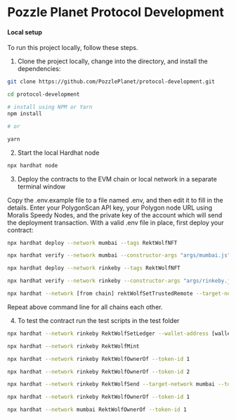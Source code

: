 # Pozzle Planet Protocol Development

#### Local setup

To run this project locally, follow these steps.

1. Clone the project locally, change into the directory, and install the dependencies:

```sh
git clone https://github.com/PozzlePlanet/protocol-development.git

cd protocol-development

# install using NPM or Yarn
npm install

# or

yarn
```

2. Start the local Hardhat node

```sh
npx hardhat node
```

3. Deploy the contracts to the EVM chain or local network in a separate terminal window

Copy the .env.example file to a file named .env, and then edit it to fill in the details.
Enter your PolygonScan API key, your Polygon node URL using Moralis Speedy Nodes, and the
private key of the account which will send the deployment transaction.
With a valid .env file in place, first deploy your contract:



```sh
npx hardhat deploy --network mumbai --tags RektWolfNFT

npx hardhat verify --network mumbai --constructor-args "args/mumbai.js" --contract "contracts/RektWolfNFT.sol:RektWolfNFT" [deployed address]

npx hardhat deploy --network rinkeby --tags RektWolfNFT

npx hardhat verify --network rinkeby --constructor-args "args/rinkeby.js" --contract "contracts/RektWolfNFT.sol:RektWolfNFT" [deployed address]

```

```sh
npx hardhat --network [from chain] rektWolfSetTrustedRemote --target-network [to chain]

```

Repeat above command line for all chains each other.


4. To test the contract run the test scripts in the test folder


```sh
npx hardhat --network rinkeby RektWolfSetLedger --wallet-address [wallet address] --assign-token-list [token list, for example 1,2,3]

npx hardhat --network rinkeby RektWolfMint
```

```sh
npx hardhat --network rinkeby RektWolfOwnerOf --token-id 1

npx hardhat --network rinkeby RektWolfOwnerOf --token-id 2
```

```sh
npx hardhat --network rinkeby RektWolfSend --target-network mumbai --token-id 1
```

```sh
npx hardhat --network rinkeby RektWolfOwnerOf --token-id 1

npx hardhat --network mumbai RektWolfOwnerOf --token-id 1
```